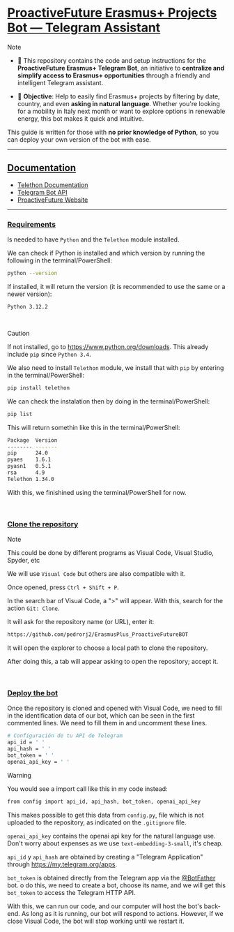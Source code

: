 # <ins>ProactiveFuture Erasmus+ Projects Bot — Telegram Assistant</ins>

> [!NOTE]
> - 🤖 This repository contains the code and setup instructions for the **ProactiveFuture Erasmus+ Telegram Bot**, an initiative to **centralize and simplify access to Erasmus+ opportunities** through a friendly and intelligent Telegram assistant.
> 
> - 🎯 **Objective**: Help to easily find Erasmus+ projects by filtering by date, country, and even **asking in natural language**. Whether you're looking for a mobility in Italy next month or want to explore options in renewable energy, this bot makes it quick and intuitive.
>   
> This guide is written for those with **no prior knowledge of Python**, so you can deploy your own version of the bot with ease.

---

## <ins>Documentation</ins>

- [Telethon Documentation](https://docs.telethon.dev/en/stable/)
- [Telegram Bot API](https://core.telegram.org/bots/api)
- [ProactiveFuture Website](https://www.proactivefuture.eu/)

---

### <ins>Requirements</ins>

Is needed to have `Python` and the `Telethon` module installed.

We can check if Python is installed and which version by running the following in the terminal/PowerShell:

```bash
python --version
```

If installed, it will return the version (it is recommended to use the same or a newer version):

 `Python 3.12.2`

 <br>

> [!CAUTION]
> If not installed, go to https://www.python.org/downloads. This already include `pip` since `Python 3.4`.

We also need to install `Telethon` module, we install that with `pip` by entering in the terminal/PowerShell:
```bash
pip install telethon
```

We can check the instalation then by doing in the terminal/PowerShell:
```bash
pip list
```

This will return somethin like this in the terminal/PowerShell:
```bash
Package  Version
-------- -------
pip      24.0
pyaes    1.6.1
pyasn1   0.5.1
rsa      4.9
Telethon 1.34.0
```

With this, we finishined using the terminal/PowerShell for now.

<br>

### <ins>Clone the repository</ins>

> [!NOTE]
> This could be done by different programs as Visual Code, Visual Studio, Spyder, etc

We will use `Visual Code` but others are also compatible with it.

Once opened, press `Ctrl + Shift + P`.

In the search bar of Visual Code, a ">" will appear. With this, search for the action `Git: Clone`.

It will ask for the repository name (or URL), enter it:

```bash
https://github.com/pedrorj2/ErasmusPlus_ProactiveFutureBOT
```

It will open the explorer to choose a local path to clone the repository.

After doing this, a tab will appear asking to open the repository; accept it.

<br>

### <ins>Deploy the bot</ins>

Once the repository is cloned and opened with Visual Code, we need to fill in the identification data of our bot, which can be seen in the first commented lines. We need to fill them in and uncomment these lines.

```bash
# Configuración de tu API de Telegram
api_id = ' '
api_hash = ' '
bot_token = ' '
openai_api_key = ' '
```

> [!WARNING]
> You would see a import call like this in my code instead:
> 
> ```bash
> from config import api_id, api_hash, bot_token, openai_api_key
> ```
> This makes possible to get this data from `config.py`, file which is not uploaded to the repository, as indicated on the `.gitignore` file.

`openai_api_key` contains the openai api key for the natural language use. Don't worry about expenses as we use `text-embedding-3-small`, it's cheap.

`api_id` y `api_hash` are obtained by creating a "Telegram Application" through https://my.telegram.org/apps.

`bot_token` is obtained directly from the Telegram app via the [@BotFather](https://t.me/BotFather) bot.
o do this, we need to create a bot, choose its name, and we will get this `bot_token` to access the Telegram HTTP API.

With this, we can run our code, and our computer will host the bot's back-end. As long as it is running, our bot will respond to actions. However, if we close Visual Code, the bot will stop working until we restart it.




